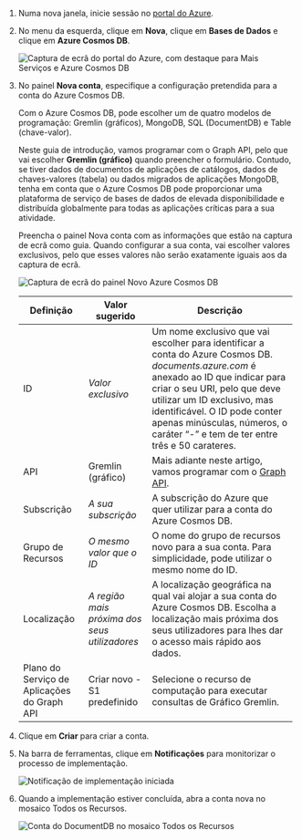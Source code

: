 1. Numa nova janela, inicie sessão no [portal do Azure](https://portal.azure.com/).
2. No menu da esquerda, clique em **Nova**, clique em **Bases de Dados** e clique em **Azure Cosmos DB**.
   
   ![Captura de ecrã do portal do Azure, com destaque para Mais Serviços e Azure Cosmos DB](./media/cosmosdb-create-dbaccount-graph/create-nosql-db-databases-json-tutorial-1.png)

3. No painel **Nova conta**, especifique a configuração pretendida para a conta do Azure Cosmos DB. 

    Com o Azure Cosmos DB, pode escolher um de quatro modelos de programação: Gremlin (gráficos), MongoDB, SQL (DocumentDB) e Table (chave-valor).  
       
    Neste guia de introdução, vamos programar com o Graph API, pelo que vai escolher **Gremlin (gráfico)** quando preencher o formulário. Contudo, se tiver dados de documentos de aplicações de catálogos, dados de chaves-valores (tabela) ou dados migrados de aplicações MongoDB, tenha em conta que o Azure Cosmos DB pode proporcionar uma plataforma de serviço de bases de dados de elevada disponibilidade e distribuída globalmente para todas as aplicações críticas para a sua atividade.

    Preencha o painel Nova conta com as informações que estão na captura de ecrã como guia. Quando configurar a sua conta, vai escolher valores exclusivos, pelo que esses valores não serão exatamente iguais aos da captura de ecrã. 
 
    ![Captura de ecrã do painel Novo Azure Cosmos DB](./media/cosmosdb-create-dbaccount-graph/create-nosql-db-databases-json-tutorial-2.png)

    Definição|Valor sugerido|Descrição
    ---|---|---
    ID|*Valor exclusivo*|Um nome exclusivo que vai escolher para identificar a conta do Azure Cosmos DB. *documents.azure.com* é anexado ao ID que indicar para criar o seu URI, pelo que deve utilizar um ID exclusivo, mas identificável. O ID pode conter apenas minúsculas, números, o caráter “-” e tem de ter entre três e 50 carateres.
    API|Gremlin (gráfico)|Mais adiante neste artigo, vamos programar com o [Graph API](../articles/cosmos-db/graph-introduction.md).|
    Subscrição|*A sua subscrição*|A subscrição do Azure que quer utilizar para a conta do Azure Cosmos DB. 
    Grupo de Recursos|*O mesmo valor que o ID*|O nome do grupo de recursos novo para a sua conta. Para simplicidade, pode utilizar o mesmo nome do ID. 
    Localização|*A região mais próxima dos seus utilizadores*|A localização geográfica na qual vai alojar a sua conta do Azure Cosmos DB. Escolha a localização mais próxima dos seus utilizadores para lhes dar o acesso mais rápido aos dados.
    Plano do Serviço de Aplicações do Graph API|Criar novo - S1 predefinido|Selecione o recurso de computação para executar consultas de Gráfico Gremlin.

4. Clique em **Criar** para criar a conta.
5. Na barra de ferramentas, clique em **Notificações** para monitorizar o processo de implementação.

    ![Notificação de implementação iniciada](./media/cosmosdb-create-dbaccount-graph/azure-documentdb-nosql-notification.png)

6.  Quando a implementação estiver concluída, abra a conta nova no mosaico Todos os Recursos. 

    ![Conta do DocumentDB no mosaico Todos os Recursos](./media/cosmosdb-create-dbaccount-graph/azure-documentdb-all-resources.png)